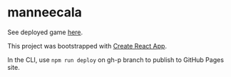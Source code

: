 # manneecala

See deployed game [here](https://magicwishbone6.github.io/manneecala/).

This project was bootstrapped with [Create React App](https://github.com/facebook/create-react-app).

In the CLI, use `npm run deploy` on gh-p branch to publish to GitHub Pages site.